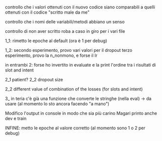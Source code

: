 controllo che i valori ottenuti con il nuovo codice siano comparabili a quelli ottenuti con il codice "scritto male da me"

controllo che i nomi delle variabili/metodi abbiano un senso


controllo di non aver scritto roba a caso in giro per i vari file

1_1: rimetto le epoche al default (ora è 1 per debug)



1_2: secondo esperimento, provo vari valori per il dropout
        terzo esperimento, provo la n_nonmono, e forse il lr


in entrambi 2: forse ho invertito in evaluate e la print l'ordine tra i risultati di slot and intent


2_1 patient?
2_2 dropout size


2_2 different value of combination of the losses (for slots and intent)



3_ in teria c'è già una funzione che converte le stringhe (nella eval) -> da usare (al momento lo sto ancora facendo "a mano")




Modifico l'output in console in modo che sia più carino
Magari printo anche dev e train



INFINE: metto le epoche al valore corretto (al momento sono 1 o 2 per debug)